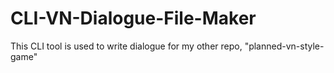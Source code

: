# CLI-VN-Dialogue-File-Maker
This CLI tool is used to write dialogue for my other repo, "planned-vn-style-game"
